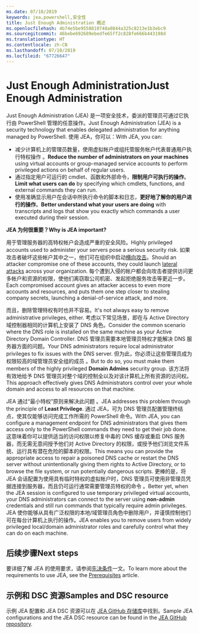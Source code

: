 ```yaml
---
ms.date: 07/10/2019
keywords: jea,powershell,安全性
title: Just Enough Administration 概述
ms.openlocfilehash: 4b74e5be9558810748a8844a325c8213e1b3ebc9
ms.sourcegitcommit: 46bebe692689ebedfe65ff2c828fe666b443198d
ms.translationtype: HT
ms.contentlocale: zh-CN
ms.lasthandoff: 07/10/2019
ms.locfileid: "67726647"
---
```

# <a name="just-enough-administration"></a><span data-ttu-id="c458c-103">Just Enough Administration</span><span class="sxs-lookup"><span data-stu-id="c458c-103">Just Enough Administration</span></span>

<span data-ttu-id="c458c-104">Just Enough Administration (JEA) 是一项安全技术，委派的管理员可通过它执行由 PowerShell 管理的任意操作。</span><span class="sxs-lookup"><span data-stu-id="c458c-104">Just Enough Administration (JEA) is a security technology that enables delegated administration for anything managed by PowerShell.</span></span> <span data-ttu-id="c458c-105">使用 JEA，你可以：</span><span class="sxs-lookup"><span data-stu-id="c458c-105">With JEA, you can:</span></span>

- <span data-ttu-id="c458c-106">减少计算机上的管理员数量，使用虚拟帐户或组托管服务帐户代表普通用户执行特权操作  。</span><span class="sxs-lookup"><span data-stu-id="c458c-106">**Reduce the number of administrators on your machines** using virtual accounts or group-managed service accounts to perform privileged actions on behalf of regular users.</span></span>
- <span data-ttu-id="c458c-107">通过指定用户可运行的 cmdlet、函数和外部命令，**限制用户可执行的操作**。</span><span class="sxs-lookup"><span data-stu-id="c458c-107">**Limit what users can do** by specifying which cmdlets, functions, and external commands they can run.</span></span>
- <span data-ttu-id="c458c-108">使用准确显示用户在会话中所执行命令的脚本和日志，**更好地了解你的用户进行的操作**。</span><span class="sxs-lookup"><span data-stu-id="c458c-108">**Better understand what your users are doing** with transcripts and logs that show you exactly which commands a user executed during their session.</span></span>

<span data-ttu-id="c458c-109">**JEA 为何很重要？**</span><span class="sxs-lookup"><span data-stu-id="c458c-109">**Why is JEA important?**</span></span>

<span data-ttu-id="c458c-110">用于管理服务器的高特权帐户会造成严重的安全风险。</span><span class="sxs-lookup"><span data-stu-id="c458c-110">Highly privileged accounts used to administer your servers pose a serious security risk.</span></span> <span data-ttu-id="c458c-111">如果攻击者破坏这些帐户其中之一，他们可在组织中启动[横向攻击](https://aka.ms/pth)。</span><span class="sxs-lookup"><span data-stu-id="c458c-111">Should an attacker compromise one of these accounts, they could launch [lateral attacks](https://aka.ms/pth) across your organization.</span></span> <span data-ttu-id="c458c-112">每个遭到入侵的帐户都会向攻击者提供访问更多帐户和资源的权限，使他们离窃取公司机密、发起拒绝服务攻击等更近一步。</span><span class="sxs-lookup"><span data-stu-id="c458c-112">Each compromised account gives an attacker access to even more accounts and resources, and puts them one step closer to stealing company secrets, launching a denial-of-service attack, and more.</span></span>

<span data-ttu-id="c458c-113">而且，删除管理特权有时也并不容易。</span><span class="sxs-lookup"><span data-stu-id="c458c-113">It's not always easy to remove administrative privileges, either.</span></span> <span data-ttu-id="c458c-114">考虑以下常见场景，即在与 Active Directory 域控制器相同的计算机上安装了 DNS 角色。</span><span class="sxs-lookup"><span data-stu-id="c458c-114">Consider the common scenario where the DNS role is installed on the same machine as your Active Directory Domain Controller.</span></span> <span data-ttu-id="c458c-115">DNS 管理员需要本地管理员特权才能解决 DNS 服务器方面的问题。</span><span class="sxs-lookup"><span data-stu-id="c458c-115">Your DNS administrators require local administrator privileges to fix issues with the DNS server.</span></span> <span data-ttu-id="c458c-116">但为此，你必须让这些管理员成为权限较高的域管理员安全组的成员  。</span><span class="sxs-lookup"><span data-stu-id="c458c-116">But to do so, you must make them members of the highly privileged **Domain Admins** security group.</span></span> <span data-ttu-id="c458c-117">该方法将有效地给予 DNS 管理员对整个域的控制全以及对该计算机上所有资源的访问权。</span><span class="sxs-lookup"><span data-stu-id="c458c-117">This approach effectively gives DNS Administrators control over your whole domain and access to all resources on that machine.</span></span>

<span data-ttu-id="c458c-118">JEA 通过“最小特权”原则来解决此问题  。</span><span class="sxs-lookup"><span data-stu-id="c458c-118">JEA addresses this problem through the principle of **Least Privilege**.</span></span> <span data-ttu-id="c458c-119">通过 JEA，可为 DNS 管理员配置管理终结点，使其仅能够访问完成工作所需的 PowerShell 命令。</span><span class="sxs-lookup"><span data-stu-id="c458c-119">With JEA, you can configure a management endpoint for DNS administrators that gives them access only to the PowerShell commands they need to get their job done.</span></span> <span data-ttu-id="c458c-120">这意味着你可以提供适当的访问权限以修复中毒的 DNS 缓存或重启 DNS 服务器，而无需无意间授予他们对 Active Directory 的权限，或授予他们浏览文件系统、运行具有潜在危险的脚本的权限。</span><span class="sxs-lookup"><span data-stu-id="c458c-120">This means you can provide the appropriate access to repair a poisoned DNS cache or restart the DNS server without unintentionally giving them rights to Active Directory, or to browse the file system, or run potentially dangerous scripts.</span></span> <span data-ttu-id="c458c-121">更棒的是，将 JEA 会话配置为使用具有临时特权的虚拟帐户时，DNS 管理员可使用非管理员凭据连接到服务器，而且仍可运行通常需要管理员特权的命令  。</span><span class="sxs-lookup"><span data-stu-id="c458c-121">Better yet, when the JEA session is configured to use temporary privileged virtual accounts, your DNS administrators can connect to the server using **non-admin** credentials and still run commands that typically require admin privileges.</span></span> <span data-ttu-id="c458c-122">JEA 使你能够从具有广泛权限的本地/域管理员角色中删除用户，并谨慎控制他们可在每台计算机上执行的操作。</span><span class="sxs-lookup"><span data-stu-id="c458c-122">JEA enables you to remove users from widely privileged local/domain administrator roles and carefully control what they can do on each machine.</span></span>

## <a name="next-steps"></a><span data-ttu-id="c458c-123">后续步骤</span><span class="sxs-lookup"><span data-stu-id="c458c-123">Next steps</span></span>

<span data-ttu-id="c458c-124">要详细了解 JEA 的使用要求，请参阅[先决条件](prerequisites.md)一文。</span><span class="sxs-lookup"><span data-stu-id="c458c-124">To learn more about the requirements to use JEA, see the [Prerequisites](prerequisites.md) article.</span></span>

## <a name="samples-and-dsc-resource"></a><span data-ttu-id="c458c-125">示例和 DSC 资源</span><span class="sxs-lookup"><span data-stu-id="c458c-125">Samples and DSC resource</span></span>

<span data-ttu-id="c458c-126">示例 JEA 配置和 JEA DSC 资源可以在 [JEA GitHub 存储库](https://github.com/PowerShell/JEA)中找到。</span><span class="sxs-lookup"><span data-stu-id="c458c-126">Sample JEA configurations and the JEA DSC resource can be found in the [JEA GitHub repository](https://github.com/PowerShell/JEA).</span></span>
